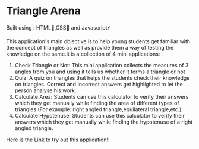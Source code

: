 # Triangle Arena

Built using : HTML🔧,CSS🎨 and Javascript⚡

This application's main objective is to help young students get familiar with the concept of triangles as well as provide them a way of testing the knowledge on the same.It is a collection of 4 mini applications:
1) Check Triangle or Not: This mini application collects the measures of 3 angles from you and using it tells us whether it forms a triangle or not 
2) Quiz: A quiz on triangles that helps the students check their knowledge on triangles. Correct and Incorrect answers get highlighted to let the person analyse his work.
3) Calculate Area: Students can use this calculator to verify their answers which they get manually while finding the area of different types of triangles (For example: right angled triangle,equilateral triangle,etc.).
4) Calculate Hypotenuse: Students can use this calculator to verify their answers which they get manually while finding the hypotenuse of a right angled triangle.

Here is the [Link](https://triangles-arena-mark12.netlify.app/) to try out this application!!